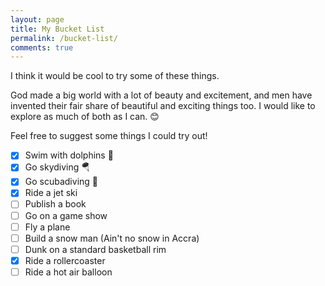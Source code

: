 ```yaml
---
layout: page
title: My Bucket List
permalink: /bucket-list/
comments: true
---
```

I think it would be cool to try some of these things. 

God made a big world with a lot of beauty and excitement, and men have invented their fair share of beautiful and exciting things too. I would like to explore as much of both as I can. 😊  

Feel free to suggest some things I could try out!

- [x] Swim with dolphins 🐬
- [x] Go skydiving 🪂
- [x] Go scubadiving 🤿
- [x] Ride a jet ski
- [ ] Publish a book
- [ ] Go on a game show
- [ ] Fly a plane
- [ ] Build a snow man (Ain't no snow in Accra)
- [ ] Dunk on a standard basketball rim
- [x] Ride a rollercoaster
- [ ] Ride a hot air balloon
